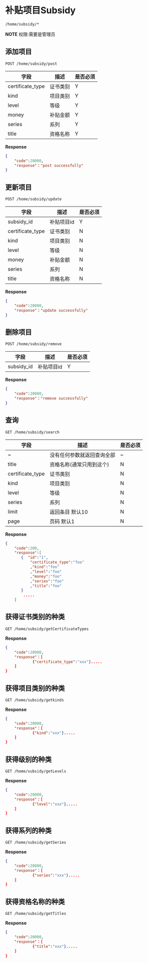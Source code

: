 补贴项目Subsidy
===
`/home/subsidy/*`

**NOTE**
权限:需要是管理员


## 添加项目
`POST /home/subsidy/post` 

字段  |描述 |  是否必须 
------------ | -------------| -------------
certificate_type | 证书类别   | Y
kind | 项目类别   | Y
level | 等级   | Y
money | 补贴金额   | Y
series | 系列   | Y
title | 资格名称   | Y

**Response**  

```json
{
    "code":20000,
    "response"："post successfully"
}
```

## 更新项目
`POST /home/subsidy/update` 

字段  |描述 |  是否必须 
------------ | -------------| -------------
subsidy_id | 补贴项目id | Y
certificate_type | 证书类别   | N
kind | 项目类别   | N
level | 等级   | N
money | 补贴金额   | N
series | 系列   | N
title | 资格名称   | N

**Response**  

```json
{
    "code":20000,
    "response"："update successfully"
}
```


## 删除项目
`POST /home/subsidy/remove` 

字段  |描述 |  是否必须 
------------ | -------------| -------------
subsidy_id | 补贴项目id | Y


**Response**  

```json
{
    "code":20000,
    "response"："remove successfully"
}
```

## 查询
`GET /home/subsidy/search` 

字段  |描述 |  是否必须 
------------ | -------------| -------------
~|没有任何参数就返回查询全部|~
title  |  资格名称(通常只用到这个) | N
certificate_type | 证书类别 | N
kind   |  项目类别|N
level  |  等级 |N
series   | 系列|N
limit  | 返回条目 默认10|N
page   | 页码  默认1| N


**Response**  

```json
{   
    "code":200,
    "response":[     
       {  "id":"1",
           "certificate_type":"foo"
           ,"kind":"foo"
           ,"level":"foo"
           ,"money":"foo"
           ,"series":"foo"
           ,"title":"foo"
       }
        .....
    ]
```


## 获得证书类别的种类
`GET /home/subsidy/getCertificateTypes` 

**Response**  

```json
{
    "code":20000,
    "response"：[
            {"certificate_type":"xxx"}.....
    ]
}
```

## 获得项目类别的种类
`GET /home/subsidy/getkinds` 

**Response**  

```json
{
    "code":20000,
    "response"：[
            {"kind":"xxx"}.....
    ]
}
```


## 获得级别的种类
`GET /home/subsidy/getLevels` 

**Response**  

```json
{
    "code":20000,
    "response"：[
            {"level":"xxx"}.....
    ]
}
```


## 获得系列的种类
`GET /home/subsidy/getSeries` 

**Response**  

```json
{
    "code":20000,
    "response"：[
            {"series":"xxx"}.....
    ]
}
```


## 获得资格名称的种类
`GET /home/subsidy/getTitles` 

**Response**  

```json
{
    "code":20000,
    "response"：[
            {"title":"xxx"}.....
    ]
}
```

